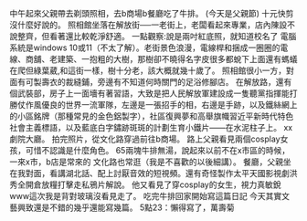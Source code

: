 中午起來父親帶去剃頭照相，去b商場b餐廳吃了牛排。 (今天是父親節)
十元快剪沒什麼好說的。
照相館坐落在解放街──一老街上，老闆看起來專業，店內陳設不說整齊，但看著還比較乾淨舒適。
一點觀察:說是兩吋紅底照，就知道校名了
電腦系統是windows 10或11（不太了解）。老街景色浪漫，電線桿和捆成一圈圈的電線、商舖、老建築、一抱粗的大樹，那樹卻不曉得名字皮很多都蛻下上面還有螞蟻在爬但綠葉葳,和這街一樣，樹十分老，該大概就幾十歲了。
照相館很小一方，對面有可製壽衣的裁縫鋪，旁邊有不知道何時關門的足浴修腳店。
在解放路，還有個武裝部，房子上一面墻有著習語，大致是把人民解放軍建設成一隻聽黨指揮能打勝仗作風優良的世界一流軍隊，左邊是一張招手的相，右邊是手跡，以及鐵絲網上的小區銘牌（那種常見的金色鋁製字），社區復興夢和高舉旗幟習近平新時代特色社會主義標語，以及藍底白字鏽跡斑斑的計劃生育小鐵片——在水泥柱子上。 xx劇院大廳。
拍完照片，從文化路穿過前往b商場。
路上父親看見兩個cosplay女孩，可惜不認識是什麼角色。
65兩塊牛排無湯，說起來以前不在x市區的時候，一來x市，b店是常來的
文化路也常逛（我是不喜歡的以後細講）。
餐廳，父親坐在我對面，看講湖北話、配上討厭音效的短視頻。還有奇怪製作太平天國影視劇洪秀全開倉放糧打擊走私鴉片解說。
他又看見了穿cosplay的女生，視力真敏銳www這次我是背對玻璃沒看見走了。
吃完牛排回家開始寫這篇日記
今天其實文藝興致還是不錯的幾乎還能寫幾篇。
5點23：懶得寫了，萬壽菊
<!-- ##{"timestamp":1718529780}## -->